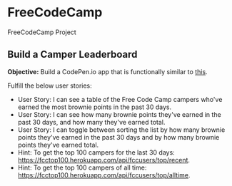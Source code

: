 # FreeCodeCamp
FreeCodeCamp Project

## Build a Camper Leaderboard

**Objective:** Build a CodePen.io app that is functionally similar to [this](https://codepen.io/FreeCodeCamp/full/eZGMjp/).

Fulfill the below user stories:
* User Story: I can see a table of the Free Code Camp campers who've earned the most brownie points in the past 30 days.
* User Story: I can see how many brownie points they've earned in the past 30 days, and how many they've earned total.
* User Story: I can toggle between sorting the list by how many brownie points they've earned in the past 30 days and by how many brownie points they've earned total.
* Hint: To get the top 100 campers for the last 30 days: https://fcctop100.herokuapp.com/api/fccusers/top/recent.
* Hint: To get the top 100 campers of all time: https://fcctop100.herokuapp.com/api/fccusers/top/alltime.
